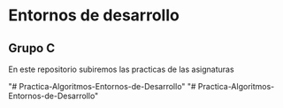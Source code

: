 <h1>Entornos de desarrollo</h1>
<h2>Grupo C</h2>
<p>En este repositorio subiremos las practicas de las asignaturas </p>
"# Practica-Algoritmos-Entornos-de-Desarrollo" 
"# Practica-Algoritmos-Entornos-de-Desarrollo" 
